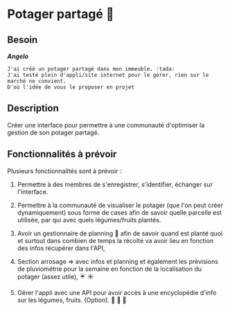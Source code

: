 # Potager partagé :rice_scene:

## Besoin

**_Angelo_**

```
J'ai créé un potager partagé dans mon immeuble. :tada:
J'ai testé plein d'appli/site internet pour le gérer, rien sur le marché ne convient. 
D'où l'idée de vous le proposer en projet
```

## Description

Créer une interface pour permettre à une communauté d'optimiser la gestion de son potager partagé.

## Fonctionnalités à prévoir

Plusieurs fonctionnalités sont à prévoir :

1. Permettre à des membres de s'enregistrer, s'identifier, échanger sur l'interface.

1. Permettre à la communauté de visualiser le potager (que l'on peut créer dynamiquement) sous forme de cases afin de savoir quelle parcelle est utilisée, par qui avec quels légumes/fruits plantés.

1. Avoir un gestionnaire de planning :date: afin de savoir quand est planté quoi et surtout dans combien de temps la récolte va avoir lieu en fonction des infos récupérer dans l'API,

1. Section arrosage => avec infos et planning et également les prévisions de pluviométrie pour la semaine en fonction de la localisation du potager (assez utile), :umbrella: :sunny:

1. Gérer l'appli avec une API pour avoir accès à une encyclopédie d'info sur les légumes, fruits. (Option). :tomato: :corn: :green_apple: